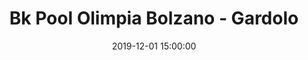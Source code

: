 ---
title: Bk Pool Olimpia Bolzano - Gardolo
date: 2019-12-01 15:00:00
squadra-a: Bc Gardolo
punteggio-a: 
squadra-b: Bk Pool Olimpia Bolzano
punteggio-b: 
partite/squadra: under-16-19-20
luogo: Pal. Scuola Media ¿E. Fermi¿
categoria: under 16
---